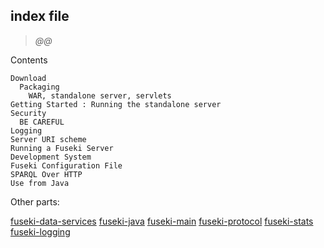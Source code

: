 ## index file

> _@@_

Contents

    Download
      Packaging
        WAR, standalone server, servlets
    Getting Started : Running the standalone server
    Security
      BE CAREFUL
    Logging
    Server URI scheme
    Running a Fuseki Server
    Development System
    Fuseki Configuration File
    SPARQL Over HTTP
    Use from Java

Other parts:

[fuseki-data-services](fuseki-data-services.html)
[fuseki-java](fuseki-java.html)
[fuseki-main](fuseki-main.html)
[fuseki-protocol](fuseki-protocol.html)
[fuseki-stats](fuseki-stats.html)
[fuseki-logging](fuseki-logging.html)

